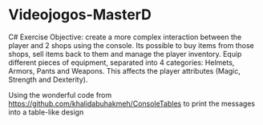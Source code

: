 # Videojogos-MasterD
 
C# Exercise Objective: create a more complex interaction between the player and 2 shops using the console.
Its possible to buy items from those shops, sell items back to them and manage the player inventory.
Equip different pieces of equipment, separated into 4 categories: Helmets, Armors, Pants and Weapons.
This affects the player attributes (Magic, Strength and Dexterity).

Using the wonderful code from https://github.com/khalidabuhakmeh/ConsoleTables to print the messages into a table-like design
